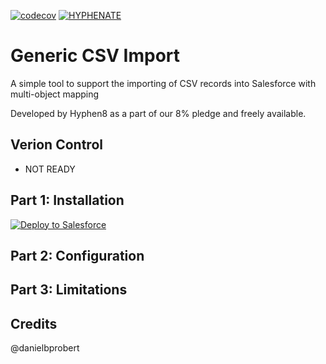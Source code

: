[![codecov](https://codecov.io/gh/HYPHENATE/GenericCSVImport/branch/master/graph/badge.svg)](https://codecov.io/gh/HYPHENATE/GenericCSVImport)
[![HYPHENATE](https://circleci.com/gh/HYPHENATE/GenericCSVImport.svg?style=svg&&circle-token=297c83f424a06b21dc3b4fa042318223464f67d7)](https://circleci.com/gh/HYPHENATE/GenericCSVImport)

# Generic CSV Import
A simple tool to support the importing of CSV records into Salesforce with multi-object mapping

Developed by Hyphen8 as a part of our 8% pledge and freely available.

## Verion Control
- NOT READY

## Part 1: Installation

<a href="https://githubsfdeploy.herokuapp.com?owner=HYPHENATE&repo=GenericCSVImport">
  <img alt="Deploy to Salesforce"
       src="https://raw.githubusercontent.com/afawcett/githubsfdeploy/master/deploy.png">
</a>

## Part 2: Configuration

## Part 3: Limitations

## Credits

@danielbprobert

